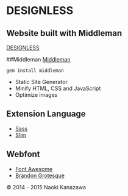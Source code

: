 # DESIGNLESS
## Website built with Middleman
[DESIGNLESS](http://designless.net)

##Middleman
[Middleman](http://middlemanapp.com/jp/)
```
gem install middleman
```

* Static Site Generator
* Minify HTML, CSS and JavaScript
* Optimize images

## Extension Language
* [Sass](http://sass-lang.com/)
* [Slim](http://slim-lang.com/)

## Webfont
* [Font Awesome](http://fontawesome.io/)
* [Brandon Grotesque](https://www.myfonts.com/fonts/hvdfonts/brandon-grotesque/)

&copy; 2014 - 2015 Naoki Kanazawa
